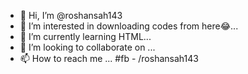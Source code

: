 - 👋 Hi, I’m @roshansah143
- 👀 I’m interested in downloading codes from here😂...
- 🌱 I’m currently learning HTML...
- 💞️ I’m looking to collaborate on ...
- 📫 How to reach me ...
#fb - /roshansah143

<!---
roshansah143/roshansah143 is a ✨ special ✨ repository because its `README.md` (this file) appears on your GitHub profile.
You can click the Preview link to take a look at your changes.
--->

